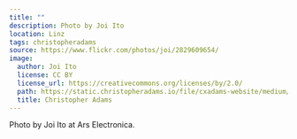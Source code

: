 ```yaml
---
title: ""
description: Photo by Joi Ito
location: Linz
tags: christopheradams
source: https://www.flickr.com/photos/joi/2829609654/
image:
  author: Joi Ito
  license: CC BY
  license_url: https://creativecommons.org/licenses/by/2.0/
  path: https://static.christopheradams.io/file/cxadams-website/medium/flickr/3094/2829609654_800aede242_k.jpg
  title: Christopher Adams
---
```


Photo by Joi Ito at Ars Electronica.
